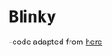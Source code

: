 # Blinky
-code adapted from [here](https://github.com/snasirca/rust-esp32-c3-blinky/blob/main/src/main.rs)
